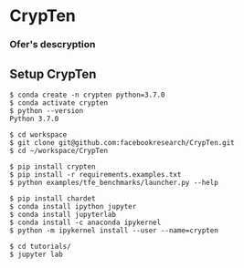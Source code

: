 # CrypTen
### Ofer's descryption

## Setup CrypTen

	$ conda create -n crypten python=3.7.0
	$ conda activate crypten
	$ python --version
	Python 3.7.0

	$ cd workspace
	$ git clone git@github.com:facebookresearch/CrypTen.git
	$ cd ~/workspace/CrypTen

	$ pip install crypten
	$ pip install -r requirements.examples.txt
	$ python examples/tfe_benchmarks/launcher.py --help

	$ pip install chardet
	$ conda install ipython jupyter
	$ conda install jupyterlab
	$ conda install -c anaconda ipykernel
	$ python -m ipykernel install --user --name=crypten

	$ cd tutorials/
	$ jupyter lab



